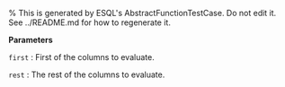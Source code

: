 % This is generated by ESQL's AbstractFunctionTestCase. Do not edit it. See ../README.md for how to regenerate it.

**Parameters**

`first`
:   First of the columns to evaluate.

`rest`
:   The rest of the columns to evaluate.

